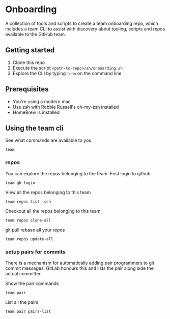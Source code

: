 # Onboarding
A collection of tools and scripts to create a team onboarding repo, 
which includes a team CLI to assist with discovery about tooling, 
scripts and repos available to the GitHub team.

## Getting started
1. Clone this repo
2. Execute the script `<path-to-repo>/sh/onboarding.sh`
3. Explore the CLI by typing `team` on the command line

## Prerequisites
* You're using a modern mac
* Use zsh with Robbie Russell's oh-my-zsh installed
* HomeBrew is installed

## Using the team cli
See what commands are available to you
```shell
team
```
### repos
You can explore the repos belonging to the team.  First login to github
```shell
team gh login
```
View all the repos belonging to this team
```shell
team repos list -ssh
```
Checkout all the repos belonging to this team
```shell
team repos clone-all
```
git pull rebase all your repos
```shell
team repos update-all
```
### setup pairs for commits
There is a mechanism for automatically adding pair programmers to git commit
messages. GitLab honours this and lists the pair along side the actual committer.

Show the pair commands
```shell
team pair
```
List all the pairs
```shell
team pair pairs-list
```